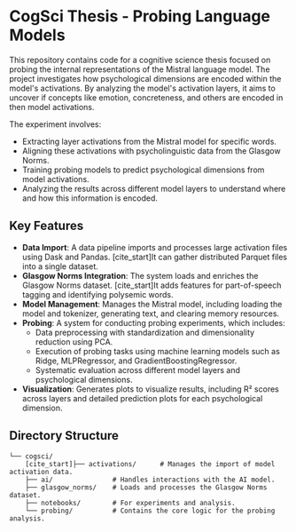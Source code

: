 # CogSci Thesis - Probing Language Models

This repository contains code for a cognitive science thesis focused on probing the internal representations of the Mistral language model. The project investigates how psychological dimensions are encoded within the model's activations. By analyzing the model's activation layers, it aims to uncover if concepts like emotion, concreteness, and others are encoded in then model activations.

The experiment involves:
* Extracting layer activations from the Mistral model for specific words.
* Aligning these activations with psycholinguistic data from the Glasgow Norms.
* Training probing models to predict psychological dimensions from model activations.
* Analyzing the results across different model layers to understand where and how this information is encoded.

## Key Features

* **Data Import**: A data pipeline imports and processes large activation files using Dask and Pandas. [cite_start]It can gather distributed Parquet files into a single dataset.
* **Glasgow Norms Integration**: The system loads and enriches the Glasgow Norms dataset. [cite_start]It adds features for part-of-speech tagging and identifying polysemic words.
* **Model Management**: Manages the Mistral model, including loading the model and tokenizer, generating text, and clearing memory resources.
* **Probing**: A system for conducting probing experiments, which includes:
    * Data preprocessing with standardization and dimensionality reduction using PCA.
    * Execution of probing tasks using machine learning models such as Ridge, MLPRegressor, and GradientBoostingRegressor.
    * Systematic evaluation across different model layers and psychological dimensions.
* **Visualization**: Generates plots to visualize results, including R² scores across layers and detailed prediction plots for each psychological dimension.

## Directory Structure

```
└── cogsci/
    [cite_start]├── activations/      # Manages the import of model activation data. 
    ├── ai/               # Handles interactions with the AI model. 
    ├── glasgow_norms/    # Loads and processes the Glasgow Norms dataset. 
    ├── notebooks/        # For experiments and analysis. 
    └── probing/          # Contains the core logic for the probing analysis. 
```
